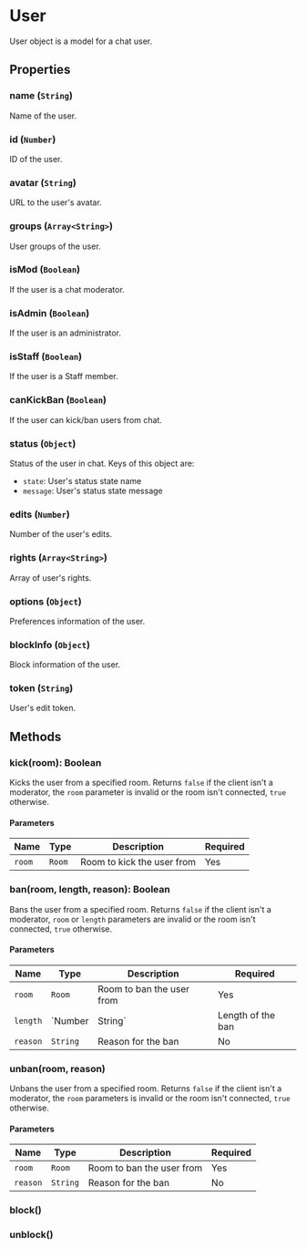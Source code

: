 # User
User object is a model for a chat user.

## Properties
### name (`String`)
Name of the user.

### id (`Number`)
ID of the user.

### avatar (`String`)
URL to the user's avatar.

### groups (`Array<String>`)
User groups of the user.

### isMod (`Boolean`)
If the user is a chat moderator.

### isAdmin (`Boolean`)
If the user is an administrator.

### isStaff (`Boolean`)
If the user is a Staff member.

### canKickBan (`Boolean`)
If the user can kick/ban users from chat.

### status (`Object`)
Status of the user in chat. Keys of this object are:
- `state`: User's status state name
- `message`: User's status state message

### edits (`Number`)
Number of the user's edits.

### rights (`Array<String>`)
Array of user's rights.

### options (`Object`)
Preferences information of the user.

### blockInfo (`Object`)
Block information of the user.

### token (`String`)
User's edit token.

## Methods
### kick(room): Boolean
Kicks the user from a specified room. Returns `false` if the client isn't a moderator, the `room` parameter is invalid or the room isn't connected, `true` otherwise.
#### Parameters
| Name   | Type   | Description                | Required |
| ------ | ------ | -------------------------- | -------- |
| `room` | `Room` | Room to kick the user from | Yes      |

### ban(room, length, reason): Boolean
Bans the user from a specified room. Returns `false` if the client isn't a moderator, `room` or `length` parameters are invalid or the room isn't connected, `true` otherwise.
#### Parameters
| Name     | Type            | Description               | Required |
| -------- | --------------- | ------------------------- | -------- |
| `room`   | `Room`          | Room to ban the user from | Yes      |
| `length` | `Number|String` | Length of the ban         | Yes      |
| `reason` | `String`        | Reason for the ban        | No       |

### unban(room, reason)
Unbans the user from a specified room. Returns `false` if the client isn't a moderator, the `room` parameters is invalid or the room isn't connected, `true` otherwise.
#### Parameters
| Name     | Type     | Description               | Required |
| -------- | -------- | ------------------------- | -------- |
| `room`   | `Room`   | Room to ban the user from | Yes      |
| `reason` | `String` | Reason for the ban        | No       |

### block()

### unblock()
